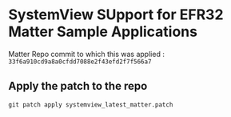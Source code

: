 # SystemView SUpport for EFR32 Matter Sample Applications

Matter Repo commit to which this was applied : `33f6a910cd9a8a0cfdd7088e2f43efd2f7f566a7`

## Apply the patch to the repo 
`git patch apply systemview_latest_matter.patch`